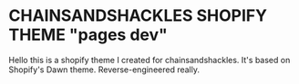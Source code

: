 # CHAINSANDSHACKLES SHOPIFY THEME "pages dev"
Hello this is a shopify theme I created for chainsandshackles. It's based on Shopify's Dawn theme.
Reverse-engineered really.

